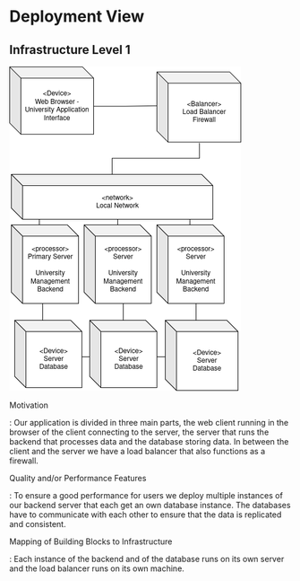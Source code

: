 Deployment View 
===============

Infrastructure Level 1
----------------------

![deployment view](images/deploymentview.png)

Motivation

: Our application is divided in three main parts, the web client running in the browser of the client connecting to the 
server, the server that runs the backend that processes data and the database storing data. In between the client and 
the server we have a load balancer that also functions as a firewall. 

Quality and/or Performance Features

: To ensure a good performance for users we deploy multiple instances of our backend server that each get an own database
instance. The databases have to communicate with each other to ensure that the data is replicated and consistent.

Mapping of Building Blocks to Infrastructure

: Each instance of the backend and of the database runs on its own server and the load balancer runs on its own machine.   
